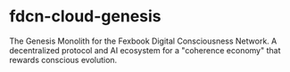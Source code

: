 # fdcn-cloud-genesis
The Genesis Monolith for the Fexbook Digital Consciousness Network. A decentralized protocol and AI ecosystem for a "coherence economy" that rewards conscious evolution.
